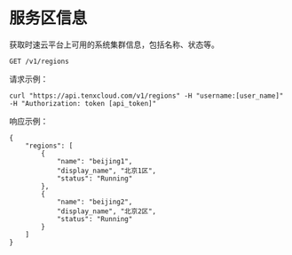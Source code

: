 # 服务区信息

获取时速云平台上可用的系统集群信息，包括名称、状态等。

    GET /v1/regions

请求示例：

    curl "https://api.tenxcloud.com/v1/regions" -H "username:[user_name]" -H "Authorization: token [api_token]"

响应示例：

    {
        "regions": [
            {
                "name": "beijing1",
                "display_name", "北京1区",
                "status": "Running"
            },
            {
                "name": "beijing2",
                "display_name", "北京2区",
                "status": "Running"
            }
        ]
    }
